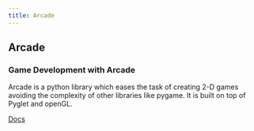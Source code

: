 ```yaml
---
title: Arcade
---
```

## Arcade

### Game Development with Arcade

Arcade is a python library which eases the task of creating 2-D games avoiding the complexity of other libraries like pygame. It is built on top of Pyglet and openGL.

[Docs](arcade.academy)
